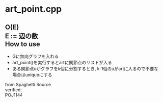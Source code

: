 art_point.cpp
===================
O(E)  
E := 辺の数  
How to use
----------
* Gに無向グラフを入れる
* art_point()を実行するとartに関節点のリストが入る
* ある関節点uがグラフをk個に分割するとき, k-1個のuがartに入るので不要な場合はuniqueにする

from Spaghetti Source  
verified:  
POJ1144
